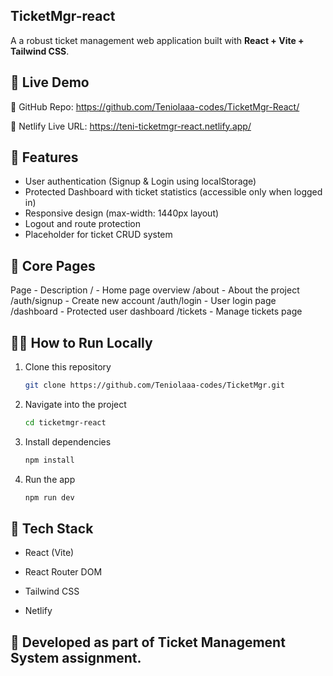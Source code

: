 ## TicketMgr-react

A a robust ticket management web application built with **React + Vite + Tailwind CSS**.

## 🚀 Live Demo

🔗 GitHub Repo: https://github.com/Teniolaaa-codes/TicketMgr-React/

🔗 Netlify Live URL: https://teni-ticketmgr-react.netlify.app/

## 🚀 Features
- User authentication (Signup & Login using localStorage)
- Protected Dashboard with ticket statistics (accessible only when logged in)
- Responsive design (max-width: 1440px layout)
- Logout and route protection
- Placeholder for ticket CRUD system


 ## 🧠 Core Pages
Page	        - Description
/	           - Home page overview
/about	      - About the project
/auth/signup -	Create new account
/auth/login	 - User login page
/dashboard	  - Protected user dashboard
/tickets	    - Manage tickets page


## 🧑‍💻 How to Run Locally
1. Clone this repository  
   ```bash
   git clone https://github.com/Teniolaaa-codes/TicketMgr.git

2. Navigate into the project
   ```bash
   cd ticketmgr-react


3. Install dependencies
    ```bash
    npm install


4. Run the app
    ```bash
    npm run dev

## 🧾 Tech Stack

- React (Vite)

- React Router DOM

- Tailwind CSS

- Netlify


## 🧩 Developed as part of Ticket Management System assignment.





